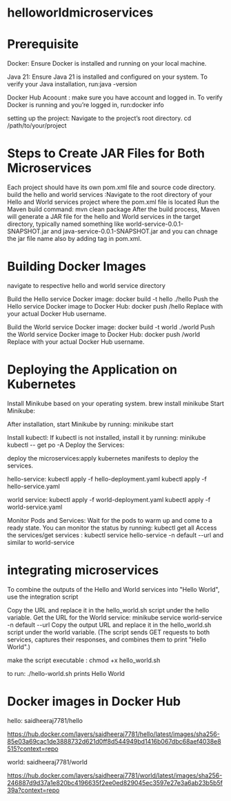 # helloworldmicroservices
# Prerequisite
Docker: Ensure Docker is installed and running on your local machine.

Java 21: Ensure Java 21 is installed and configured on your system.
To verify your Java installation, run:java -version

Docker Hub Acoount : make sure you have account and logged in.
To verify Docker is running and you’re logged in, run:docker info

setting up the project: Navigate to the project’s root directory. cd /path/to/your/project

# Steps to Create JAR Files for Both Microservices
Each project should have its own pom.xml file and source code directory.
build the hello and world services :Navigate to the root directory of your Hello and World services project where the pom.xml file is located
Run the Maven build command: mvn clean package
After the build process, Maven will generate a JAR file for the hello and World services in the target directory, typically named something like world-service-0.0.1-SNAPSHOT.jar and java-service-0.0.1-SNAPSHOT.jar and you can chnage the jar file name also by adding <finalname> tag in pom.xml.

# Building Docker Images
navigate to respective hello and world service directory

Build the Hello service Docker image: docker build -t hello ./hello
Push the Hello service Docker image to Docker Hub: docker push /hello Replace with your actual Docker Hub username.

Build the World service Docker image: docker build -t world ./world
Push the World service Docker image to Docker Hub: docker push /world Replace with your actual Docker Hub username.

# Deploying the Application on Kubernetes
Install Minikube based on your operating system. brew install minikube Start Minikube:

After installation, start Minikube by running: minikube start

Install kubectl: If kubectl is not installed, install it by running: minikube kubectl -- get po -A Deploy the Services:

deploy the microservices:apply kubernetes manifests to deploy the services.

hello-service:
kubectl apply -f hello-deployment.yaml
kubectl apply -f hello-service.yaml

world service:
kubectl apply -f world-deployment.yaml
kubectl apply -f world-service.yaml

Monitor Pods and Services: Wait for the pods to warm up and come to a ready state. You can monitor the status by running: kubectl get all
Access the services/get services : kubectl service hello-service -n default --url and similar to world-service

# integrating microservices
To combine the outputs of the Hello and World services into "Hello World", use the integration script 

Copy the URL and replace it in the hello_world.sh script under the hello variable. Get the URL for the World service: minikube service world-service -n default --url Copy the output URL and replace it in the hello_world.sh script under the world variable.
(The script sends GET requests to both services, captures their responses, and combines them to print "Hello World".)

make the script executable : chmod +x hello_world.sh

to run: ./hello-world.sh
prints Hello World

# Docker images in Docker Hub

hello:
saidheeraj7781/hello

https://hub.docker.com/layers/saidheeraj7781/hello/latest/images/sha256-85e03a69cac1de3888732d621d0ff8d544949bd1416b067dbc68aef4038e8515?context=repo

world:
saidheeraj7781/world

https://hub.docker.com/layers/saidheeraj7781/world/latest/images/sha256-246887d9d37a1e820bc4196635f2ee0ed829045ec3597e27e3a6ab23b5b5f39a?context=repo

